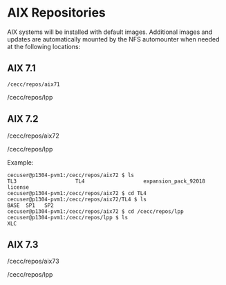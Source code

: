 # AIX Repositories

AIX systems will be installed with default images.  Additional images and updates are automatically mounted by the NFS automounter when needed at the following locations:

## AIX 7.1

`/cecc/repos/aix71`

/cecc/repos/lpp

## AIX 7.2

/cecc/repos/aix72

/cecc/repos/lpp

Example: 
```shell
cecuser@p1304-pvm1:/cecc/repos/aix72 $ ls
TL3                   TL4                   expansion_pack_92018  license
cecuser@p1304-pvm1:/cecc/repos/aix72 $ cd TL4
cecuser@p1304-pvm1:/cecc/repos/aix72/TL4 $ ls
BASE  SP1   SP2
cecuser@p1304-pvm1:/cecc/repos/aix72 $ cd /cecc/repos/lpp
cecuser@p1304-pvm1:/cecc/repos/lpp $ ls
XLC
```

## AIX 7.3

/cecc/repos/aix73

/cecc/repos/lpp